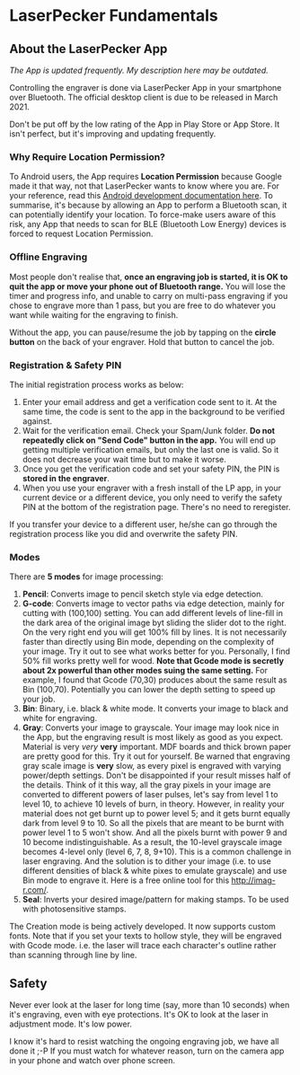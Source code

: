 # LaserPecker Fundamentals

## About the LaserPecker App

_The App is updated frequently. My description here may be outdated._

Controlling the engraver is done via LaserPecker App in your smartphone over Bluetooth. The official desktop client is due to be released in March 2021.

Don't be put off by the low rating of the App in Play Store or App Store. It isn't perfect, but it's improving and updating frequently.

### Why Require Location Permission?
To Android users, the App requires **Location Permission** because Google made it that way, not that LaserPecker wants to know where you are. For your reference, read this [Android development documentation here](https://developer.android.com/guide/topics/connectivity/bluetooth#Permissions). To summarise, it's because by allowing an App to perform a Bluetooth scan, it can potentially identify your location. To force-make users aware of this risk, any App that needs to scan for BLE (Bluetooth Low Energy) devices is forced to request Location Permission.

### Offline Engraving
Most people don't realise that, **once an engraving job is started, it is OK to quit the app or move your phone out of Bluetooth range.** You will lose the timer and progress info, and unable to carry on multi-pass engraving if you chose to engrave more than 1 pass, but you are free to do whatever you want while waiting for the engraving to finish.

Without the app, you can pause/resume the job by tapping on the **circle button** on the back of your engraver. Hold that button to cancel the job.

### Registration & Safety PIN
The initial registration process works as below:
1. Enter your email address and get a verification code sent to it. At the same time, the code is sent to the app in the background to be verified against.
2. Wait for the verification email. Check your Spam/Junk folder. **Do not repeatedly click on "Send Code" button in the app.** You will end up getting multiple verification emails, but only the last one is valid. So it does not decrease your wait time but to make it worse.
3. Once you get the verification code and set your safety PIN, the PIN is **stored in the engraver**.
4. When you use your engraver with a fresh install of the LP app, in your current device or a different device, you only need to verify the safety PIN at the bottom of the registration page. There's no need to reregister.

If you transfer your device to a different user, he/she can go through the registration process like you did and overwrite the safety PIN.


### Modes
There are **5 modes** for image processing:
1) **Pencil**: Converts image to pencil sketch style via edge detection.
2) **G-code**: Converts image to vector paths via edge detection, mainly for cutting with (100,100) setting. You can add different levels of line-fill in the dark area of the original image byt sliding the slider dot to the right. On the very right end you will get 100% fill by lines. It is not necessarily faster than directly using Bin mode, depending on the complexity of your image. Try it out to see what works better for you. Personally, I find 50% fill works pretty well for wood. **Note that Gcode mode is secretly about 2x powerful than other modes suing the same setting.** For example, I found that Gcode (70,30) produces about the same result as Bin (100,70). Potentially you can lower the depth setting to speed up your job.
3) **Bin**: Binary, i.e. black & white mode. It converts your image to black and white for engraving.  
4) **Gray**: Converts your image to grayscale. Your image may look nice in the App, but the engraving result is most likely as good as you expect. Material is very *very* **very** important. MDF boards and thick brown paper are pretty good for this. Try it out for yourself. Be warned that engraving gray scale image is **very** slow, as every pixel is engraved with varying power/depth settings. Don't be disappointed if your result misses half of the details. Think of it this way, all the gray pixels in your image are converted to different powers of laser pulses, let's say from level 1 to level 10, to achieve 10 levels of burn, in theory. However, in reality your material does not get burnt up to power level 5; and it gets burnt equally dark from level 9 to 10. So all the pixels that are meant to be burnt with power level 1 to 5 won't show. And all the pixels burnt with power 9 and 10 become indistinguishable. As a result, the 10-level grayscale image becomes 4-level only (level 6, 7, 8, 9+10). This is a common challenge in laser engraving. And the solution is to dither your image (i.e. to use different densities of black & white pixes to emulate grayscale) and use Bin mode to engrave it. Here is a free online tool for this http://imag-r.com/.
5) **Seal**: Inverts your desired image/pattern for making stamps. To be used with photosensitive stamps.

The Creation mode is being actively developed. It now supports custom fonts. Note that if you set your texts to hollow style, they will be engraved with Gcode mode. i.e. the laser will trace each character's outline rather than scanning through line by line.




## Safety

Never ever look at the laser for long time (say, more than 10 seconds) when it's engraving, even with eye protections. It's OK to look at the laser in adjustment mode. It's low power.

I know it's hard to resist watching the ongoing engraving job, we have all done it ;-P If you must watch for whatever reason, turn on the camera app in your phone and watch over phone screen.


